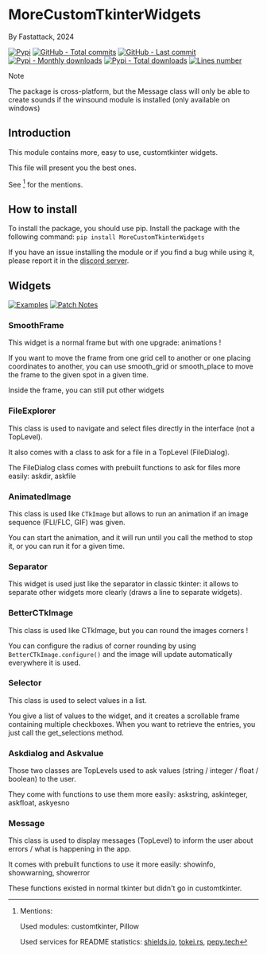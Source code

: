 # MoreCustomTkinterWidgets
By Fastattack, 2024

[![Pypi](https://img.shields.io/pypi/v/MoreCustomTkinterWidgets?label=Pypi)](https://pypi.org/project/MoreCustomTkinterWidgets)
[![GitHub - Total commits](https://img.shields.io/github/commit-activity/t/fastattackv/MoreCustomTkinterWidgets?label=Total%20GitHub%20commits&color=darkblue)](https://github.com/fastattackv/MoreCustomTkinterWidgets)
[![GitHub - Last commit](https://img.shields.io/github/last-commit/fastattackv/MoreCustomTkinterWidgets?label=Last%20GitHub%20commit&color=darkblue)](https://github.com/fastattackv/MoreCustomTkinterWidgets)
[![Pypi - Monthly downloads](https://img.shields.io/pypi/dm/MoreCustomTkinterWidgets)](https://pypi.org/project/MoreCustomTkinterWidgets)
[![Pypi - Total downloads](https://static.pepy.tech/personalized-badge/MoreCustomTkinterWidgets?period=total&units=international_system&left_color=grey&right_color=green&left_text=Total%20Downloads)](https://pypi.org/project/MoreCustomTkinterWidgets)
[![Lines number](https://tokei.rs/b1/github/fastattackv/MoreCustomTkinterWidgets?category=lines)](https://github.com/fastattackv/MoreCustomTkinterWidgets/tree/main/Source%20Code)

> [!NOTE]
> The package is cross-platform, but the Message class will only be able to create sounds if the winsound module is installed (only available on windows)

## Introduction
This module contains more, easy to use, customtkinter widgets.

This file will present you the best ones.

See [^1] for the mentions.

## How to install
To install the package, you should use pip. Install the package with the following command: `pip install MoreCustomTkinterWidgets`

If you have an issue installing the module or if you find a bug while using it, please report it in the [discord server](https://discord.gg/pHPkkpXhUV).

## Widgets

[![Examples](https://img.shields.io/badge/Examples_for_all_widgets-red)](Examples.md)
[![Patch Notes](https://img.shields.io/badge/Patch_Notes-yellow)](Patch%20notes.md)

### SmoothFrame
This widget is a normal frame but with one upgrade: animations !

If you want to move the frame from one grid cell to another or one placing coordinates to another, you can use smooth_grid or smooth_place to move the frame to the given spot in a given time.

Inside the frame, you can still put other widgets

### FileExplorer
This class is used to navigate and select files directly in the interface (not a TopLevel).

It also comes with a class to ask for a file in a TopLevel (FileDialog).

The FileDialog class comes with prebuilt functions to ask for files more easily: askdir, askfile

### AnimatedImage
This class is used like `CTkImage` but allows to run an animation if an image sequence (FLI/FLC, GIF) was given.

You can start the animation, and it will run until you call the method to stop it, or you can run it for a given time.

### Separator
This widget is used just like the separator in classic tkinter: it allows to separate other widgets more clearly (draws a line to separate widgets).

### BetterCTkImage
This class is used like CTkImage, but you can round the images corners !

You can configure the radius of corner rounding by using `BetterCTkImage.configure()` and the image will update automatically everywhere it is used.

### Selector
This class is used to select values in a list.

You give a list of values to the widget, and it creates a scrollable frame containing multiple checkboxes. When you want to retrieve the entries, you just call the get_selections method.

### Askdialog and Askvalue
Those two classes are TopLevels used to ask values (string / integer / float / boolean) to the user.

They come with functions to use them more easily: askstring, askinteger, askfloat, askyesno

### Message
This class is used to display messages (TopLevel) to inform the user about errors / what is happening in the app.

It comes with prebuilt functions to use it more easily: showinfo, showwarning, showerror

These functions existed in normal tkinter but didn't go in customtkinter.


[^1]: Mentions:

    Used modules: customtkinter, Pillow
    
    Used services for README statistics: [shields.io](https://img.shields.io), [tokei.rs](https://github.com/XAMPPRocky/tokei), [pepy.tech](https://github.com/psincraian/pepy)

